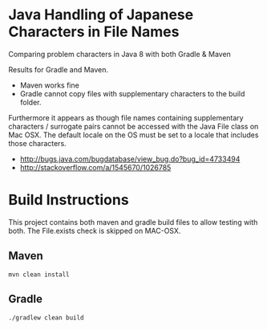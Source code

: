 # Java Handling of Japanese Characters in File Names

Comparing problem characters in Java 8 with both Gradle & Maven 


Results for Gradle and Maven. 
* Maven works fine
* Gradle cannot copy files with supplementary characters to the build folder.

Furthermore it appears as though file names containing supplementary 
characters / surrogate pairs cannot be accessed with the Java File class 
on Mac OSX. The default locale on the OS must be set to a locale that 
includes those characters.
* http://bugs.java.com/bugdatabase/view_bug.do?bug_id=4733494
* http://stackoverflow.com/a/1545670/1026785

# Build Instructions
This project contains both maven and gradle build files to allow testing with both.
The File.exists check is skipped on MAC-OSX.

## Maven
`mvn clean install`

## Gradle
`./gradlew clean build`

